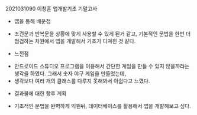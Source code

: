 2021031090 이창훈 앱개발기초 기말고사 

* 앱을 통해 배운점
- 조건문과 반복문을 상황에 맞게 사용할 수 있게 된거 같고, 기본적인 문법을 한번 더 점검하는 차원에서 앱을 개발해서 기초가 다져진 것 같다.


* 느낀점
- 안드로이드 스튜디오 프로그램을 이용해서 간단한 게임을 만들 수 있지 않을까라는 생각을 하였다. 그래서 숫자 야구 게임을 만들었는데, 
- 생각보다 여러 개의 클래스를 다루지 못해봐서 아쉽다고 느꼈다. 

* 결과물에 대한 향후 계획
- 기초적인 문법을 완벽하게 익힌뒤, 데이터베이스를 활용해서 앱을 개발해보고 싶다.

